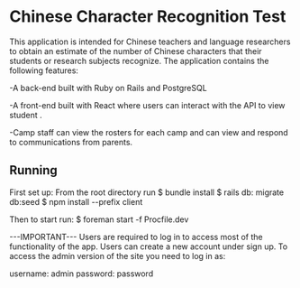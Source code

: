 # Chinese Character Recognition Test
This application is intended for Chinese teachers and language researchers to obtain an estimate of the number of Chinese characters that their students or research subjects recognize. The application contains the following features:

-A back-end built with Ruby on Rails and PostgreSQL

-A front-end built with React where users can interact with the API to view student .

-Camp staff can view the rosters for each camp and can view and respond to communications from parents.

## Running
First set up:
 From the root directory run
 $ bundle install
 $ rails db: migrate db:seed
 $ npm install --prefix client

Then to start run:
$ foreman start -f Procfile.dev

---IMPORTANT---
Users are required to log in to access most of the functionality of the app. Users can create a new account under sign up. To access the admin version of the site you need to log in as:

username: admin
password: password